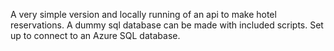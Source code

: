 A very simple version and locally running of an api to make hotel reservations. A dummy sql database can be made with included scripts. Set up to connect to an Azure SQL database. 
